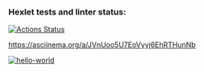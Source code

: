 ### Hexlet tests and linter status:
[![Actions Status](https://github.com/anasasiia/java-project-71/workflows/hexlet-check/badge.svg)](https://github.com/anasasiia/java-project-71/actions)


https://asciinema.org/a/JVnUoo5U7EoVyyj6EhRTHunNb

[![hello-world](https://github.com/anasasiia/java-project-71/actions/workflows/hello-world.yml/badge.svg?branch=main)](https://github.com/anasasiia/java-project-71/actions/workflows/hello-world.yml)